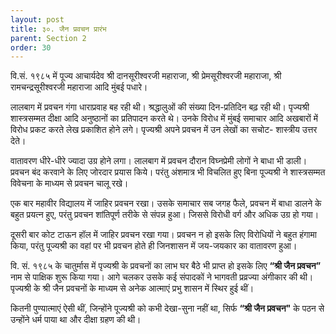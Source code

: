 ```yaml
---
layout: post
title: ३०. जैन प्रवचन प्रारंभ
parent: Section 2
order: 30
---
```


वि.सं. १९८५ में पूज्य आचार्यदेव श्री दानसूरीश्वरजी महाराजा, श्री प्रेमसूरीश्वरजी महाराजा, श्री रामचन्द्रसूरीश्वरजी महाराजा आदि मुंबई पधारे।

लालबाग में प्रवचन गंगा धाराप्रवाह बह रही थी। श्रद्धालुओं की संख्या दिन-प्रतिदिन बढ़ रही थी। पृज्यश्री शास्त्रसम्मत दीक्षा आदि अनुष्ठानों का प्रतिपादन करते थे। उनके विरोध में मुंबई समाचार आदि अखबारों में विरोध प्रकट करते लेख प्रकाशित होने लगे। पृज्यश्री अपने प्रवचन में उन लेखों का सचोट- शास्त्रीय उत्तर देते।

वातावरण धीरे-धीरे ज्यादा उग्र होने लगा। लालबाग में प्रवचन दौरान विघ्नप्रेमी लोगों ने बाधा भी डाली। प्रवचन बंद करवाने के लिए जोरदार प्रयास किये। परंतु अंशमात्र भी विचलित हुए बिना पूज्यश्री ने शास्त्रसम्मत विवेचना के माध्यम से प्रवचन चालू रखे।

एक बार महावीर विद्यालय में जाहिर प्रवचन रखा। उसके समाचार सब जगह फैले, प्रवचन में बाधा डालने के बहुत प्रयत्न हुए, परंतु प्रवचन शांतिपूर्ण तरीके से संपन्न हुआ। जिससे विरोधी वर्ग और अधिक उग्र हो गया।

दूसरी बार कोट टाऊन हॉल में जाहिर प्रवचन रखा गया। प्रवचन न हो इसके लिए विरोधियों ने बहुत हंगामा किया, परंतु पूज्यश्री का वहां पर भी प्रवचन होते ही जिनशासन में जय-जयकार का वातावरण हुआ।

वि. सं. १९८५ के चातुर्मास में पृज्यश्री के प्रवचनों का लाभ घर बैठे भी प्राप्त हो इसके लिए **“श्री जैन प्रवचन”** नाम से पाक्षिक शुरू किया गया। आगे चलकर उसके कई संपादकों ने भागवती प्रव्रज्या अंगीकार की थी। पृज्यश्री के श्री जैन प्रवचनों के माध्यम से अनेक आत्माएं प्रभु शासन में स्थिर हुई थीं।

कितनी पुण्यात्माएं ऐसी थीं, जिन्होंने पूज्यश्री को कभी देखा-सुना नहीं था, सिर्फ **“श्री जैन प्रवचन"** के पठन से उन्होंने धर्म पाया था और दीक्षा ग्रहण की थी।
